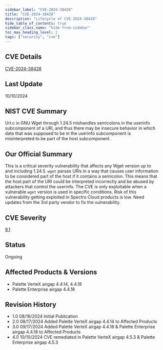 ```yaml
---
sidebar_label: "CVE-2024-38428"
title: "CVE-2024-38428"
description: "Lifecycle of CVE-2024-38428"
hide_table_of_contents: true
sidebar_class_name: "hide-from-sidebar"
toc_max_heading_level: 2
tags: ["security", "cve"]
---
```


## CVE Details

[CVE-2024-38428](https://nvd.nist.gov/vuln/detail/CVE-2024-38428)

## Last Update

10/10/2024

## NIST CVE Summary

Url.c in GNU Wget through 1.24.5 mishandles semicolons in the userinfo subcomponent of a URI, and thus there may be
insecure behavior in which data that was supposed to be in the userinfo subcomponent is misinterpreted to be part of the
host subcomponent.

## Our Official Summary

This is a critical severity vulnerability that affects any Wget version up to and including 1.24.5. `wget` parses URIs
in a way that causes user information to be considered part of the host if it contains a semicolon. This means that the
host part of the URI could be interpreted incorrectly and be abused by attackers that control the userinfo. The CVE is
only exploitable when a vulnerable `wget` version is used in specific conditions. Risk of this vulnerability getting
exploited in Spectro Cloud products is low. Need updates from the 3rd party vendor to fix the vulnerability.

## CVE Severity

[9.1](https://nvd.nist.gov/vuln/detail/CVE-2024-38428)

## Status

Ongoing

## Affected Products & Versions

- Palette VerteX airgap 4.4.14, 4.4.18
- Palette Enterprise airgap 4.4.18

## Revision History

- 1.0 08/16/2024 Initial Publication
- 2.0 08/17/2024 Added Palette VerteX airgap 4.4.14 to Affected Products
- 3.0 09/17/2024 Added Palette VerteX airgap 4.4.18 & Palette Enterprise airgap 4.4.18 to Affected Products
- 4.0 10/10/2024 CVE remediated in Palette VerteX airgap 4.5.3 & Palette Enterprise airgap 4.5.3
